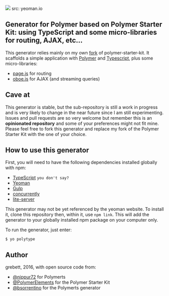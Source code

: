 ![](http://yeoman.io/static/yeoman-02.dc21b7fc1d.png)
src: yeoman.io

## Generator for Polymer based on Polymer Starter Kit: using TypeScript and some micro-libraries for routing, AJAX, etc...

This generator relies mainly on my own [fork](https://github.com/grebett/polymer-starter-kit) of polymer-starter-kit.
It scaffolds a simple application with [Polymer](https://www.polymer-project.org/1.0/) and [Typescript](http://www.typescriptlang.org/), plus some micro-libraries:

+ [page.js](https://visionmedia.github.io/page.js/) for routing
+ [oboe.js](https://github.com/jimhigson/oboe.js) for AJAX (and streaming queries)

## Cave at

This generator is stable, but the sub-repository is still a work in progress and is very likely to change in the near future since I am still experimenting.
Issues and pull requests are so very welcome but remember this is an __opinionated repository__ and some of your preferences might not fit mine.
Please feel free to fork this generator and replace my fork of the Polymer Starter Kit with the one of your choice.

## How to use this generator

First, you will need to have the following dependencies installed globally with npm:

+ [TypeScript](https://github.com/Microsoft/TypeScript) `you don't say?`
+ [Yeoman](http://yeoman.io/) 
+ [Gulp](https://github.com/gulpjs/gulp)
+ [concurrently](https://github.com/kimmobrunfeldt/concurrently)
+ [lite-server](https://github.com/johnpapa/lite-server)

This generator may not be yet referenced by the yeoman website. To install it, clone this repository then, within it, use `npm link`. This will add the generator to your globally installed npm package on your computer only.

To run the generator, just enter:
```shell
$ yo polytype
```

## Author
grebett, 2016, with open source code from:

+ [@nippur72](https://github.com/nippur72) for Polymerts
+ [@PolymerElements](https://github.com/PolymerElements) for the Polymer Starter Kit
+ [@bsorrentino](https://github.com/bsorrentino) for the Polymerts generator
